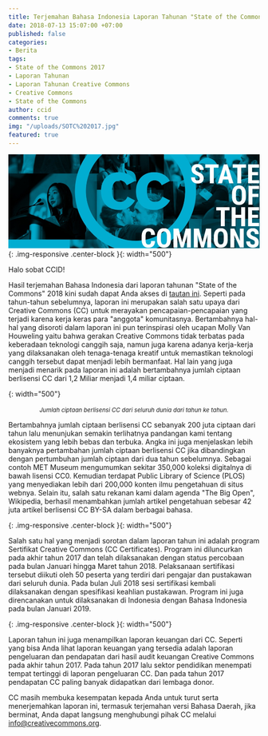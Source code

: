 ```yaml
---
title: Terjemahan Bahasa Indonesia Laporan Tahunan "State of the Commons" 2017
date: 2018-07-13 15:07:00 +07:00
published: false
categories:
- Berita
tags:
- State of the Commons 2017
- Laporan Tahunan
- Laporan Tahunan Creative Commons
- Creative Commons
- State of the Commons
author: ccid
comments: true
img: "/uploads/SOTC%202017.jpg"
featured: true
---
```


![SOTC 2017.jpg](/uploads/SOTC%202017.jpg){: .img-responsive .center-block }{: width="500"}

Halo sobat CCID!

Hasil terjemahan Bahasa Indonesia dari laporan tahunan "State of the Commons" 2018 kini sudah dapat Anda akses di [tautan ini](https://stateof.creativecommons.org/?lang=id). Seperti pada tahun-tahun sebelumnya, laporan ini merupakan salah satu upaya dari Creative Commons (CC) untuk merayakan pencapaian-pencapaian yang terjadi karena kerja keras para "anggota" komunitasnya. Bertambahnya hal-hal yang disoroti dalam laporan ini pun terinspirasi oleh ucapan Molly Van Houweling yaitu bahwa gerakan Creative Commons tidak terbatas pada keberadaan teknologi canggih saja, namun juga karena adanya kerja-kerja yang dilaksanakan oleh tenaga-tenaga kreatif untuk memastikan teknologi canggih tersebut dapat menjadi lebih bermanfaat. Hal lain yang juga menjadi menarik pada laporan ini adalah bertambahnya jumlah ciptaan berlisensi CC dari 1,2 Miliar menjadi 1,4 miliar ciptaan.  

{: width="500"}<center><small><i>Jumlah ciptaan berlisensi CC dari seluruh dunia dari tahun ke tahun.</i></small></center>

Bertambahnya jumlah ciptaan berlisensi CC sebanyak 200 juta ciptaan dari tahun lalu menunjukan semakin terlihatnya pandangan kami tentang ekosistem yang lebih bebas dan terbuka. Angka ini juga menjelaskan lebih banyaknya pertambahan jumlah ciptaan berlisensi CC jika dibandingkan dengan pertumbuhan jumlah ciptaan dari dua tahun sebelumnya. Sebagai contoh MET Museum mengumumkan sekitar 350,000 koleksi digitalnya di bawah lisensi CC0. Kemudian terdapat Public Library of Science (PLOS) yang menyediakan lebih dari 200,000 konten ilmu pengetahuan di situs webnya. Selain itu, salah satu rekanan kami dalam agenda "The Big Open", Wikipedia, berhasil menambahkan jumlah artikel pengetahuan sebesar 42 juta artikel berlisensi CC BY-SA dalam berbagai bahasa.

{: .img-responsive .center-block }{: width="500"}

Salah satu hal yang menjadi sorotan dalam laporan tahun ini adalah program Sertifikat Creative Commons (CC Certificates). Program ini diluncurkan pada akhir tahun 2017 dan telah dilaksanakan dengan status percobaan pada bulan Januari hingga Maret tahun 2018. Pelaksanaan sertifikasi tersebut diikuti oleh 50 peserta yang terdiri dari pengajar dan pustakawan dari seluruh dunia. Pada bulan Juli 2018 sesi sertifikasi kembali dilaksanakan dengan spesifikasi keahlian pustakawan. Program ini juga direncanakan untuk dilaksanakan di Indonesia dengan Bahasa Indonesia pada bulan Januari 2019.

{: .img-responsive .center-block }{: width="500"}

Laporan tahun ini juga menampilkan laporan keuangan dari CC. Seperti yang bisa Anda lihat laporan keuangan yang tersedia adalah laporan pengeluaran dan pendapatan dari hasil audit keuangan Creative Commons pada akhir tahun 2017. Pada tahun 2017 lalu sektor pendidikan menempati tempat tertinggi di laporan pengeluaran CC. Dan pada tahun 2017 pendapatan CC paling banyak didapatkan dari lembaga donor.

CC masih membuka kesempatan kepada Anda untuk turut serta menerjemahkan laporan ini, termasuk terjemahan versi Bahasa Daerah, jika berminat, Anda dapat langsung menghubungi pihak CC melalui [info@creativecommons.org](info@creativecommons.org).